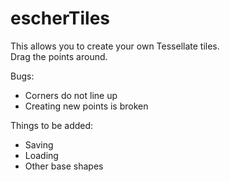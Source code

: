 escherTiles
===========

This allows you to create your own Tessellate tiles.  
Drag the points around.  
  
Bugs:  
* Corners do not line up  
* Creating new points is broken  
  
Things to be added:  
* Saving  
* Loading  
* Other base shapes  
